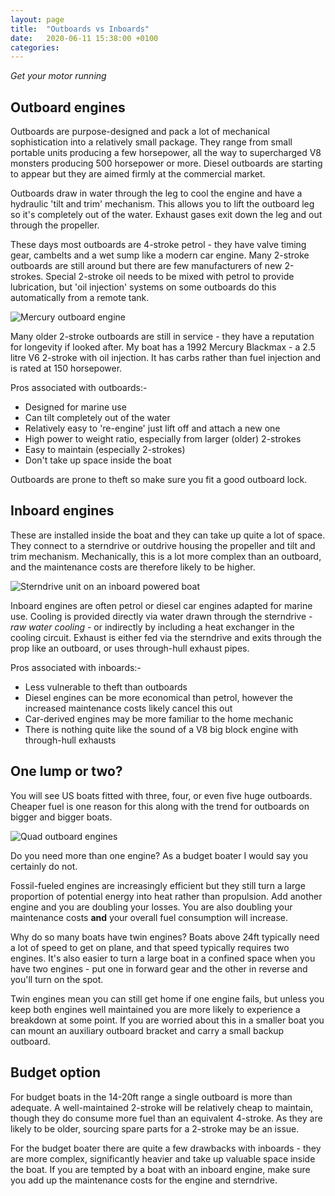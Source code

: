 ```yaml
---
layout: page
title:  "Outboards vs Inboards"
date:   2020-06-11 15:38:00 +0100
categories:
---
```

*Get your motor running*

## Outboard engines
Outboards are purpose-designed and pack a lot of mechanical sophistication into a relatively small package. They range from small portable units producing a few horsepower, all the way to supercharged V8 monsters producing 500 horsepower or more. Diesel outboards are starting to appear but they are aimed firmly at the commercial market.

Outboards draw in water through the leg to cool the engine and have a hydraulic 'tilt and trim' mechanism. This allows you to lift the outboard leg so it's completely out of the water. Exhaust gases exit down the leg and out through the propeller.

These days most outboards are 4-stroke petrol - they have valve timing gear, cambelts and a wet sump like a modern car engine. Many 2-stroke outboards are still around but there are few manufacturers of new 2-strokes. Special 2-stroke oil needs to be mixed with petrol to provide lubrication, but 'oil injection' systems on some outboards do this automatically from a remote tank.

![Mercury outboard engine](/budget-boating/images/outboard.png)

Many older 2-stroke outboards are still in service - they have a reputation for longevity if looked after. My boat has a 1992 Mercury Blackmax - a 2.5 litre V6 2-stroke with oil injection. It has carbs rather than fuel injection and is rated at 150 horsepower.

Pros associated with outboards:-
- Designed for marine use
- Can tilt completely out of the water
- Relatively easy to 're-engine' just lift off and attach a new one
- High power to weight ratio, especially from larger (older) 2-strokes
- Easy to maintain (especially 2-strokes)
- Don't take up space inside the boat

Outboards are prone to theft so make sure you fit a good outboard lock.

## Inboard engines
These are installed inside the boat and they can take up quite a lot of space. They connect to a sterndrive or outdrive housing the propeller and tilt and trim mechanism. Mechanically, this is a lot more complex than an outboard, and the maintenance costs are therefore likely to be higher.

![Sterndrive unit on an inboard powered boat](/budget-boating/images/sterndrive.jpg)

Inboard engines are often petrol or diesel car engines adapted for marine use. Cooling is provided directly via water drawn through the sterndrive - *raw water cooling* - or indirectly by including a heat exchanger in the cooling circuit. Exhaust is either fed via the sterndrive and exits through the prop like an outboard, or uses through-hull exhaust pipes.

Pros associated with inboards:-
- Less vulnerable to theft than outboards
- Diesel engines can be more economical than petrol, however the increased maintenance costs likely cancel this out
- Car-derived engines may be more familiar to the home mechanic
- There is nothing quite like the sound of a V8 big block engine with through-hull exhausts

## One lump or two?
You will see US boats fitted with three, four, or even five huge outboards. Cheaper fuel is one reason for this along with the trend for outboards on bigger and bigger boats.

![Quad outboard engines](/budget-boating/images/quad-power.jpg)

Do you need more than one engine? As a budget boater I would say you certainly do not.

Fossil-fueled engines are increasingly efficient but they still turn a large proportion of potential energy into heat rather than propulsion. Add another engine and you are doubling your losses. You are also doubling your maintenance costs **and** your overall fuel consumption will increase.

Why do so many boats have twin engines? Boats above 24ft typically need a lot of speed to get on plane, and that speed typically requires two engines. It's also easier to turn a large boat in a confined space when you have two engines - put one in forward gear and the other in reverse and you'll turn on the spot.

Twin engines mean you can still get home if one engine fails, but unless you keep both engines well maintained you are more likely to experience a breakdown at some point. If you are worried about this in a smaller boat you can mount an auxiliary outboard bracket and carry a small backup outboard.

## Budget option
For budget boats in the 14-20ft range a single outboard is more than adequate. A well-maintained 2-stroke will be relatively cheap to maintain, though they do consume more fuel than an equivalent 4-stroke. As they are likely to be older, sourcing spare parts for a 2-stroke may be an issue.

For the budget boater there are quite a few drawbacks with inboards - they are more complex, significantly heavier and take up valuable space inside the boat. If you are tempted by a boat with an inboard engine, make sure you add up the maintenance costs for the engine and sterndrive.
